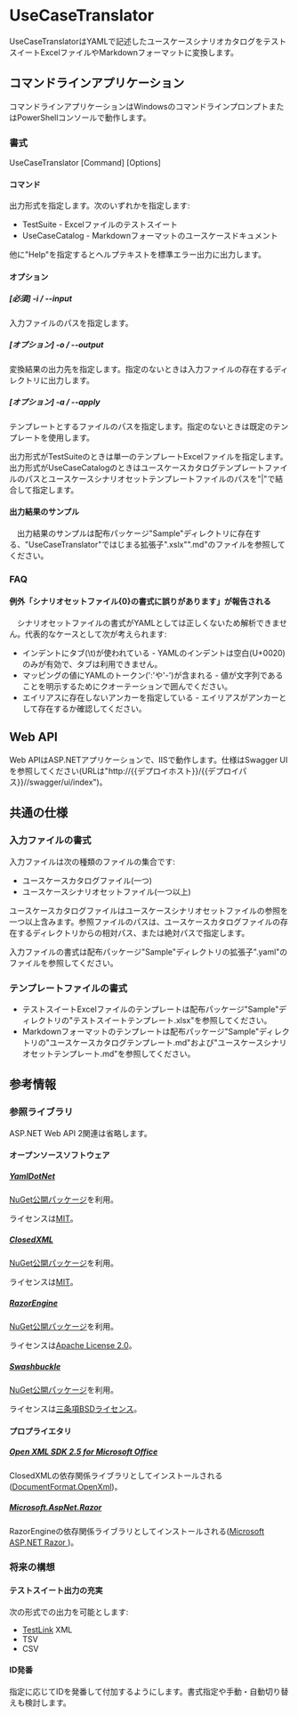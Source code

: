 UseCaseTranslator
=================

UseCaseTranslatorはYAMLで記述したユースケースシナリオカタログをテストスイートExcelファイルやMarkdownフォーマットに変換します。

コマンドラインアプリケーション
------------------------------

コマンドラインアプリケーションはWindowsのコマンドラインプロンプトまたはPowerShellコンソールで動作します。

### 書式

UseCaseTranslator [Command] [Options]

#### コマンド

出力形式を指定します。次のいずれかを指定します:

* TestSuite - Excelファイルのテストスイート
* UseCaseCatalog - Markdownフォーマットのユースケースドキュメント

他に"Help"を指定するとヘルプテキストを標準エラー出力に出力します。

#### オプション

##### [必須] -i / --input

入力ファイルのパスを指定します。

##### [オプション] -o / --output

変換結果の出力先を指定します。指定のないときは入力ファイルの存在するディレクトリに出力します。

##### [オプション] -a / --apply

テンプレートとするファイルのパスを指定します。指定のないときは既定のテンプレートを使用します。

出力形式がTestSuiteのときは単一のテンプレートExcelファイルを指定します。出力形式がUseCaseCatalogのときはユースケースカタログテンプレートファイルのパスとユースケースシナリオセットテンプレートファイルのパスを"|"で結合して指定します。

#### 出力結果のサンプル

　出力結果のサンプルは配布パッケージ"Sample"ディレクトリに存在する、"UseCaseTranslator"ではじまる拡張子".xslx"".md"のファイルを参照してください。

### FAQ

#### 例外「シナリオセットファイル{0}の書式に誤りがあります」が報告される

　シナリオセットファイルの書式がYAMLとしては正しくないため解析できません。代表的なケースとして次が考えられます:

* インデントにタブ(\t)が使われている - YAMLのインデントは空白(U+0020)のみが有効で、タブは利用できません。
* マッピングの値にYAMLのトークン(':'や'-')が含まれる - 値が文字列であることを明示するためにクオーテーションで囲んでください。
* エイリアスに存在しないアンカーを指定している - エイリアスがアンカーとして存在するか確認してください。

Web API
-------

Web APIはASP.NETアプリケーションで、IISで動作します。仕様はSwagger UIを参照してください(URLは"http://{{デプロイホスト}}/{{デプロイパス}}//swagger/ui/index")。

共通の仕様
----------

### 入力ファイルの書式 

入力ファイルは次の種類のファイルの集合です:

* ユースケースカタログファイル(一つ)
* ユースケースシナリオセットファイル(一つ以上)

ユースケースカタログファイルはユースケースシナリオセットファイルの参照を一つ以上含みます。参照ファイルのパスは、ユースケースカタログファイルの存在するディレクトリからの相対パス、または絶対パスで指定します。

入力ファイルの書式は配布パッケージ"Sample"ディレクトリの拡張子".yaml"のファイルを参照してください。

### テンプレートファイルの書式 

* テストスイートExcelファイルのテンプレートは配布パッケージ"Sample"ディレクトリの"テストスイートテンプレート.xlsx"を参照してください。
* Markdownフォーマットのテンプレートは配布パッケージ"Sample"ディレクトリの"ユースケースカタログテンプレート.md"および"ユースケースシナリオセットテンプレート.md"を参照してください。

参考情報
--------

### 参照ライブラリ

ASP.NET Web API 2関連は省略します。

#### オープンソースソフトウェア

##### [YamlDotNet](http://aaubry.net/pages/yamldotnet.html)

[NuGet公開パッケージ](https://www.nuget.org/packages/YamlDotNet/)を利用。

ライセンスは[MIT](http://aaubry.net/pages/license.html)。

##### [ClosedXML](https://closedxml.codeplex.com/)

[NuGet公開パッケージ](https://www.nuget.org/packages/ClosedXML)を利用。

ライセンスは[MIT](https://closedxml.codeplex.com/license)。

##### [RazorEngine](https://github.com/Antaris/RazorEngine)

[NuGet公開パッケージ](https://www.nuget.org/packages/RazorEngine/)を利用。

ライセンスは[Apache License 2.0](https://github.com/Antaris/RazorEngine/blob/master/LICENSE.md)。

##### [Swashbuckle](https://github.com/domaindrivendev/Swashbuckle)

[NuGet公開パッケージ](https://www.nuget.org/packages/Swashbuckle)を利用。

ライセンスは[三条項BSDライセンス](https://github.com/domaindrivendev/Swashbuckle/blob/master/LICENSE)。

#### プロプライエタリ

##### [Open XML SDK 2.5 for Microsoft Office](https://www.microsoft.com/en-us/download/details.aspx?id=30425)

ClosedXMLの依存関係ライブラリとしてインストールされる([DocumentFormat.OpenXml](https://www.nuget.org/packages/DocumentFormat.OpenXml/))。

##### [Microsoft.AspNet.Razor](http://www.asp.net/web-pages)

RazorEngineの依存関係ライブラリとしてインストールされる([Microsoft ASP.NET Razor ](https://www.nuget.org/packages/Microsoft.AspNet.Razor/))。

### 将来の構想

#### テストスイート出力の充実

次の形式での出力を可能とします:

* [TestLink](http://testlink.org/) XML
* TSV
* CSV

#### ID発番

指定に応じてIDを発番して付加するようにします。書式指定や手動・自動切り替えも検討します。
